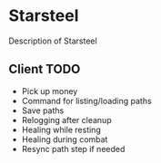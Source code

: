 Starsteel
=========

Description of Starsteel

Client TODO
-----------

* Pick up money
* Command for listing/loading paths
* Save paths
* Relogging after cleanup
* Healing while resting
* Healing during combat
* Resync path step if needed

